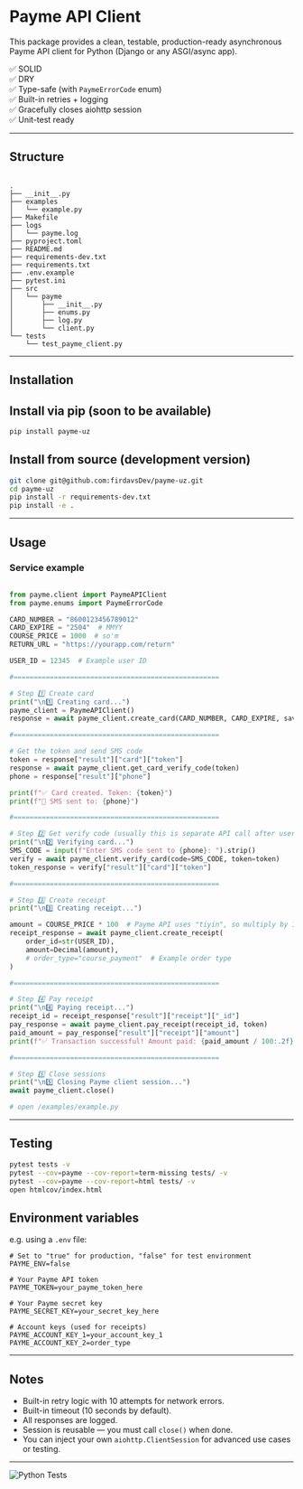 # Payme API Client

This package provides a clean, testable, production-ready asynchronous Payme API client for Python (Django or any ASGI/async app).

✅ SOLID  
✅ DRY  
✅ Type-safe (with `PaymeErrorCode` enum)  
✅ Built-in retries + logging  
✅ Gracefully closes aiohttp session  
✅ Unit-test ready

---

## Structure
```

.
├── __init__.py
├── examples
│   └── example.py
├── Makefile
├── logs
│   └── payme.log
├── pyproject.toml
├── README.md
├── requirements-dev.txt
├── requirements.txt
├── .env.example
├── pytest.ini
├── src
│   └── payme
│       ├── __init__.py
│       ├── enums.py
│       ├── log.py
│       └── client.py
└── tests
    └── test_payme_client.py

```

---

## Installation

## Install via pip (soon to be available)
```bash
pip install payme-uz
```
## Install from source (development version)
```bash
git clone git@github.com:firdavsDev/payme-uz.git
cd payme-uz
pip install -r requirements-dev.txt
pip install -e .
```

---

## Usage

### Service example

```python

from payme.client import PaymeAPIClient
from payme.enums import PaymeErrorCode

CARD_NUMBER = "8600123456789012"
CARD_EXPIRE = "2504"  # MMYY
COURSE_PRICE = 1000  # so'm
RETURN_URL = "https://yourapp.com/return"

USER_ID = 12345  # Example user ID

#===================================================

# Step 1️⃣ Create card
print("\n1️⃣ Creating card...")
payme_client = PaymeAPIClient()
response = await payme_client.create_card(CARD_NUMBER, CARD_EXPIRE, save=False)

#===================================================

# Get the token and send SMS code
token = response["result"]["card"]["token"]
response = await payme_client.get_card_verify_code(token)
phone = response["result"]["phone"]

print(f"✅ Card created. Token: {token}")
print(f"📲 SMS sent to: {phone}")

#===================================================

# Step 2️⃣ Get verify code (usually this is separate API call after user submits SMS code)
print("\n2️⃣ Verifying card...")
SMS_CODE = input(f"Enter SMS code sent to {phone}: ").strip()
verify = await payme_client.verify_card(code=SMS_CODE, token=token)
token_response = verify["result"]["card"]["token"]

#===================================================

# Step 3️⃣ Create receipt
print("\n3️⃣ Creating receipt...")

amount = COURSE_PRICE * 100  # Payme API uses "tiyin", so multiply by 100
receipt_response = await payme_client.create_receipt(
    order_id=str(USER_ID),
    amount=Decimal(amount),
    # order_type="course_payment"  # Example order type
)

#===================================================

# Step 4️⃣ Pay receipt
print("\n4️⃣ Paying receipt...")
receipt_id = receipt_response["result"]["receipt"]["_id"]
pay_response = await payme_client.pay_receipt(receipt_id, token)
paid_amount = pay_response["result"]["receipt"]["amount"]
print(f"✅ Transaction successful! Amount paid: {paid_amount / 100:.2f} so'm")

#===================================================

# Step 5️⃣ Close sessions
print("\n5️⃣ Closing Payme client session...")
await payme_client.close()

# open /examples/example.py

```

---

## Testing

```bash
pytest tests -v
pytest --cov=payme --cov-report=term-missing tests/ -v
pytest --cov=payme --cov-report=html tests/ -v
open htmlcov/index.html

```

## Environment variables

e.g. using a `.env` file:

```.env
# Set to "true" for production, "false" for test environment
PAYME_ENV=false

# Your Payme API token
PAYME_TOKEN=your_payme_token_here

# Your Payme secret key
PAYME_SECRET_KEY=your_secret_key_here

# Account keys (used for receipts)
PAYME_ACCOUNT_KEY_1=your_account_key_1
PAYME_ACCOUNT_KEY_2=order_type

```

---

## Notes

* Built-in retry logic with 10 attempts for network errors.
* Built-in timeout (10 seconds by default).
* All responses are logged.
* Session is reusable — you must call `close()` when done.
* You can inject your own `aiohttp.ClientSession` for advanced use cases or testing.

---

![Python Tests](https://github.com/firdavsdev/payme-uz/actions/workflows/python-tests.yml/badge.svg)
